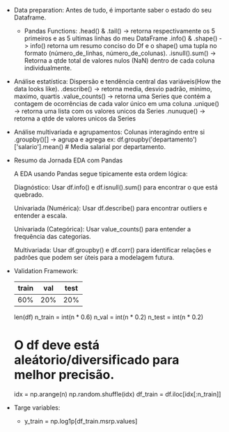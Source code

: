 - Data preparation: Antes de tudo, é importante saber o estado do seu Dataframe.
  - Pandas Functions:
    .head() & .tail() -> retorna respectivamente os 5 primeiros e as 5 ultimas linhas do meu DataFrame
    .info() & .shape() -> info() retorna um resumo conciso do Df e o shape() uma tupla no formato (número_de_linhas, número_de_colunas).
    .isnull().sum() -> Retorna a qtde total de valores nulos (NaN) dentro de cada coluna individualmente.

- Análise estatística: Dispersão e tendência central das variáveis(How the data looks like).
  .describe() -> retorna media, desvio padrão, minimo, maximo, quartis
  .value_counts() -> retorna uma Series que contém a contagem de ocorrências de cada valor único em uma coluna
  .unique() -> retorna uma lista com os valores unicos da Series
  .nunuque() -> retorna a qtde de valores unicos da Series
- Análise multivariada e agrupamentos: Colunas interagindo entre si
  .groupby()[] -> agrupa e agrega
    ex: df.groupby('departamento')['salario'].mean()
      # Media salarial por departamento.

- Resumo da Jornada EDA com Pandas

  A EDA usando Pandas segue tipicamente esta ordem lógica:

    Diagnóstico: Usar df.info() e df.isnull().sum() para encontrar o que está quebrado.

    Univariada (Numérica): Usar df.describe() para encontrar outliers e entender a escala.

    Univariada (Categórica): Usar value_counts() para entender a frequência das categorias.

    Multivariada: Usar df.groupby() e df.corr() para identificar relações e padrões que podem ser úteis para a modelagem futura.

- Validation Framework:
  
  |train         | val | test |
  ---------------|-----|-------
  |60%           | 20% | 20%  |

  len(df)
  n_train = int(n * 0.6)
  n_val = int(n * 0.2)
  n_test = int(n * 0.2)
  # O df deve está aleátorio/diversificado para melhor precisão.
  idx = np.arange(n)
  np.random.shuffle(idx)
  df_train = df.iloc[idx[:n_train]]

- Targe variables:
  - y_train = np.log1p[df_train.msrp.values]
  
  
  
